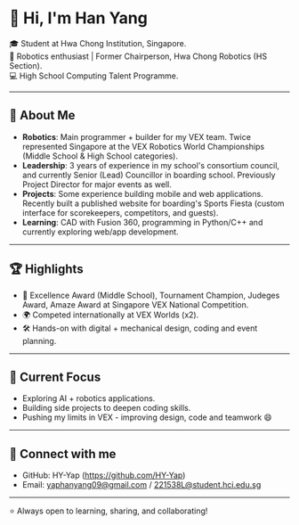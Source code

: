 # 👋 Hi, I'm Han Yang  

🎓 Student at Hwa Chong Institution, Singapore.  
🤖 Robotics enthusiast | Former Chairperson, Hwa Chong Robotics (HS Section).  
💻 High School Computing Talent Programme.

---

## 🚀 About Me  
- **Robotics**: Main programmer + builder for my VEX team. Twice represented Singapore at the VEX Robotics World Championships (Middle School & High School categories).  
- **Leadership**: 3 years of experience in my school's consortium council, and currently Senior (Lead) Councillor in boarding school. Previously Project Director for major events as well.  
- **Projects**: Some experience building mobile and web applications. Recently built a published website for boarding's Sports Fiesta (custom interface for scorekeepers, competitors, and guests).  
- **Learning**: CAD with Fusion 360, programming in Python/C++ and currently exploring web/app development.  

---

## 🏆 Highlights  
- 🥇 Excellence Award (Middle School), Tournament Champion, Judeges Award, Amaze Award at Singapore VEX National Competition.  
- 🌍 Competed internationally at VEX Worlds (x2).  
- 🛠️ Hands-on with digital + mechanical design, coding and event planning.  

---

## 📌 Current Focus  
- Exploring AI + robotics applications.  
- Building side projects to deepen coding skills.
- Pushing my limits in VEX - improving design, code and teamwork 😄

---

## 🔗 Connect with me  
- GitHub: HY-Yap (https://github.com/HY-Yap)  
- Email: yaphanyang09@gmail.com / 221538L@student.hci.edu.sg  

---
⭐️ Always open to learning, sharing, and collaborating!
